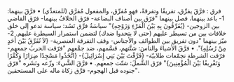 فرق : فرَّقَ يفرِّق، تفريقًا وتفرقةً، فهو مُفرِّق، والمفعول مُفرَّق (للمتعدِّي)
• فرَّقَ بينهما:
1- باعد بينهما، فصل بينهما "فرّق بين أصناف البضاعة- فرّق الخلافُ بينهما- فرّق القاضي بين الزوجين- {يُفَرِّقُونَ بِهِ بَيْنَ الْمَرْءِ وَزَوْجِهِ}" سياسَةُ فرِّق تَسُد: سياسة تدعو إلى خلق خلافات بين من تسيطر عليهم (حتى لا يتحدوا ضدك) لتضمن استمرار السيطرة عليهم.
2- ميّز بينهما "دون تفريق بين الطوائف والأجناس- وقف التفرقة العنصرية- {لاَ نُفَرِّقُ بَيْنَ أَحَدٍ مِنْ رُسُلِهِ}".
• فرَّقَ الأشياءَ والناسَ: شتَّتهم، قسَّمهم، ضد جمَّعهم "فرّقت الحربُ جمعهم- فرّقت الشرطة تجمّعات طلابيّة- {فَرَّقْتَ بَيْنَ بَنِي إِسْرَائِيلَ}- {اتَّخَذُوا مَسْجِدًا ضِرَارًا وَكُفْرًا وَتَفْرِيقًا بَيْنَ الْمُؤْمِنِينَ}" فرّق الشَّملَ: شتّت جمعهم.
• فرَّقَ الشَّيءَ: وزّعه ونَشَره "فرّق جنوده قبل الهجوم- فرَّق زكاة ماله على المستحقين".